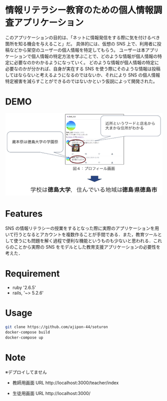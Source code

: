 # 情報リテラシー教育のための個人情報調査アプリケーション

このアプリケーションの目的は、「ネットに情報発信をする際に気を付けるべき箇所を知る機会を与えること」だ。
具体的には、仮想の SNS 上で、利用者に投稿などから架空のユーザーの個人情報を特定してもらう。
ユーザーは本アプリケーションで個人情報の特定方法を学ぶことで、どのような情報が個人情報の特定に必要なのかわかるようになっていく。
どのような情報が個人情報の特定に必要なのかが分かれば、自身が実在する SNS を使う際にそのような情報は投稿してはならないと考えるようになるのではないか、それにより SNS の個人情報特定被害を減らすことができるのではないかという仮説によって開発された。

# DEMO

![](./demo.png)

# Features

SNS の情報リテラシーの授業をするとなった際に実際のアプリケーションを用いて行うとなるとアカウントを複数作ることが手間である．また，教育ツールとして使うにも問題を解く過程で便利な機能というものも少ないと思われる．これらのことから実際の SNS をモデルとした教育支援アプリケーションの必要性を考えた．

# Requirement

- ruby '2.6.5'
- rails, '~> 5.2.6'

# Usage

```bash
git clone https://github.com/ajipon-44/soturon
docker-compose build
docker-compose up
```

# Note

※デプロイしてません

- 教師用画面 URL
  http://localhost:3000/teacher/index

- 生徒用画面 URL
  http://localhost:3000/
